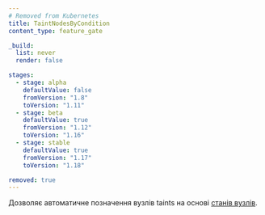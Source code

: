 ```yaml
---
# Removed from Kubernetes
title: TaintNodesByCondition
content_type: feature_gate

_build:
  list: never
  render: false

stages:
  - stage: alpha
    defaultValue: false
    fromVersion: "1.8"
    toVersion: "1.11"
  - stage: beta
    defaultValue: true
    fromVersion: "1.12"
    toVersion: "1.16"
  - stage: stable
    defaultValue: true
    fromVersion: "1.17"
    toVersion: "1.18"

removed: true
---
```

Дозволяє автоматичне позначення вузлів taints на основі [станів вузлів](/docs/concepts/architecture/nodes/#condition).
